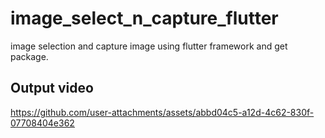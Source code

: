 # image_select_n_capture_flutter

image selection and capture image using flutter framework and get package.

## Output video



https://github.com/user-attachments/assets/abbd04c5-a12d-4c62-830f-07708404e362



